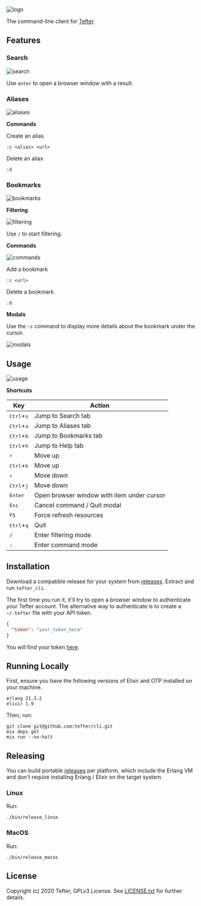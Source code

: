 ![logo](https://i.imgur.com/58c5csa.png)

The command-line client for [Tefter](https://tefter.io).

## Features

### Search

![search](https://i.imgur.com/y6KtJ2g.png)

Use `enter` to open a browser window with a result.

### Aliases

![aliases](https://i.imgur.com/LB6LbHP.png)

**Commands**

Create an alias

```
:c <alias> <url>
```

Delete an alias

```
:d
```

### Bookmarks

![bookmarks](https://i.imgur.com/kVvM4kN.png)

**Filtering**

![filtering](https://i.imgur.com/LCWynDP.png)

Use `/` to start filtering.

**Commands**

![commands](https://i.imgur.com/6arscF3.png)

Add a bookmark

```
:c <url>
```

Delete a bookmark

```
:d
```

**Modals**

Use the `:s` command to display more details about the bookmark under the cursor.

![modals](https://i.imgur.com/p5YIIza.png)

## Usage

![usage](https://i.imgur.com/dGbncJY.png)

**Shortcuts**

Key|Action
----|------|
<kbd>Ctrl</kbd>+<kbd>s</kbd>|Jump to Search tab
<kbd>Ctrl</kbd>+<kbd>a</kbd>|Jump to Aliases tab
<kbd>Ctrl</kbd>+<kbd>b</kbd>|Jump to Bookmarks tab
<kbd>Ctrl</kbd>+<kbd>h</kbd>|Jump to Help tab
<kbd>↑</kbd>|Move up
<kbd>Ctrl</kbd>+<kbd>k</kbd>|Move up
<kbd>↓</kbd>|Move down
<kbd>Ctrl</kbd>+<kbd>j</kbd>|Move down
<kbd>Enter</kbd>| Open browser window with item under cursor
<kbd>Esc</kbd>|Cancel command / Quit modal
<kbd>F5</kbd>|Force refresh resources|
<kbd>Ctrl</kbd>+<kbd>q</kbd>|Quit
<kbd>/</kbd>|Enter filtering mode
<kbd>:</kbd>|Enter command mode

## Installation

Download a compatible release for your system from [releases](https://github.com/tefter/cli/releases).
Extract and run `tefter_cli`.

The first time you run it, it'll try to open a browser window to authenticate your Tefter account.
The alternative way to authenticate is to create a `~/.tefter` file with your API token.

```json
{
  "token": "your_token_here"
}
```

You will find your token [here](https://tefter.io/users/edit).

## Running Locally

First, ensure you have the following versions of Elixir and OTP installed on your machine.

```
erlang 21.3.2
elixir 1.9
```

Then, run:

```shell
git clone git@github.com:tefter/cli.git
mix deps.get
mix run --no-halt
```

## Releasing

You can build portable [releases](https://hexdocs.pm/mix/Mix.Tasks.Release.html) per platform,
which include the Erlang VM and don't require installing Erlang / Elixir on the target system.

### Linux

Run:

```shell
./bin/release_linux
```

### MacOS

Run:

```shell
./bin/release_macos
```

## License

Copyright (c) 2020 Tefter, GPLv3 License.
See [LICENSE.txt](https://github.com/tefter/cli/blob/master/LICENSE) for further details.
